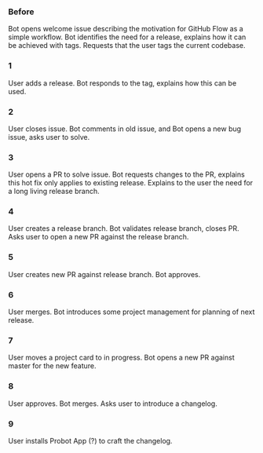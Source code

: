 ### Before
Bot opens welcome issue describing the motivation for GitHub Flow as a simple workflow. Bot identifies the need for a release, explains how it can be achieved with tags. Requests that the user tags the current codebase.

### 1
User adds a release.
Bot responds to the tag, explains how this can be used.

### 2
User closes issue.
Bot comments in old issue, and Bot opens a new bug issue, asks user to solve.

### 3
User opens a PR to solve issue.
Bot requests changes to the PR, explains this hot fix only applies to existing release. Explains to the user the need for a long living release branch.

### 4
User creates a release branch.
Bot validates release branch, closes PR. Asks user to open a new PR against the release branch.

### 5
User creates new PR against release branch.
Bot approves.

### 6
User merges.
Bot introduces some project management for planning of next release.

### 7
User moves a project card to in progress.
Bot opens a new PR against master for the new feature.

### 8
User approves.
Bot merges. Asks user to introduce a changelog.

### 9
User installs Probot App (?) to craft the changelog.
